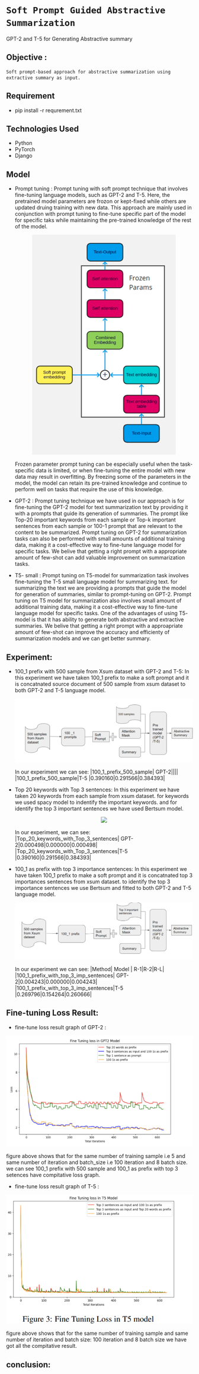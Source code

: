 # `Soft Prompt Guided Abstractive Summarization`

GPT-2 and T-5 for Generating Abstractive summary


## Objective :
    Soft prompt-based approach for abstractive summarization using extractive summary as input.

## Requirement
* pip install -r requrement.txt

## Technologies Used
* Python 
* PyTorch
* Django

## Model 

* Prompt tuning :
    Prompt tuning with soft prompt technique that involves fine-tuning language models, such as GPT-2 and T-5. Here, the pretrained model parameters are frozon or kept-fixed while others are updated druing training with new data.  This approach are mainly used in conjunction with prompt tuning to fine-tune specific part of the model for specific taks while maintaining the pre-trained knowledge of the rest of the model. 
    <p align="center"><img src="Figure/prompt-tuning.png"></p>
    Frozen parameter prompt tuning can be especially useful when the task-specific data is limited, or when fine-tuning the entire model with new data may result in overfitting. By freezing some of the parameters in the model, the model can retain its pre-trained knowledge and continue to perform well on tasks that require the use of this knowledge.

* GPT-2 :
    Prompt tuning technique we have used in our approach is for fine-tuning the GPT-2 model for text summarization text by providing it with a prompts that guide its generation of summaries. The prompt like Top-20 important keywords from each sample or Top-k important sentences from each sample or 100-1 prompt that are relevant to the content to be summarized.
    Prompt tuning on GPT-2 for summarization tasks can also be performed with small amounts of additional training data, making it a cost-effective way to fine-tune language model for specific tasks. We belive that getting a right prompt with a appropriate amount of few-shot can add valuable improvement on summarization tasks.

* T5- small :
    Prompt tuning on T5-model for summarization task involves fine-tuning the T-5 small language model for summarizing text. for summarizing the text we are providing a prompts that guide the model for generation of summaries, similar to prompt-tuning on GPT-2.
    Prompt tuning on T5 model for summarization also involves small amount of additional training data, making it a cost-effective way to fine-tune language model for specific tasks. One of the advantages of using T5- model is that it has ability to generate both abstractive and extractive summaries. We belive that getting a right prompt with a approapriate amount of few-shot can improve the accuracy and efficienty of summarization models and we can get better summary.

## Experiment:

* 100_1 prefix with 500 sample from Xsum dataset with GPT-2 and T-5:
    In this experiment we have taken 100_1 prefix to make a soft prompt and it is concatnated source document of 500 sample from xsum dataset to both GPT-2 and T-5 language model.
    <p align="center"><img src="Figure/100_1_prompt_500_sample.png"></p>
    In our experiment we can see:
    |100_1_prefix_500_sample| GPT-2||||
    |100_1_prefix_500_sample|T-5 |0.390160|0.291566|0.384393|

* Top 20 keywords with Top 3 sentences:
    In this experiment we have taken 20 keywords from each sample from xsum dataset. for keywords we used spacy model to indentify the important keywords. and for identify the top 3 important sentences we have used Bertsum model. 
    <p align="center"><img src="Top_20_keywrods_3_sentences.png"></p>
    In our experiment, we can see:
    |Top_20_keywords_with_Top_3_sentences| GPT-2|0.000498|0.000000|0.000498|
    |Top_20_keywords_with_Top_3_sentences|T-5 |0.390160|0.291566|0.384393|


* 100_1 as prefix with top 3 importance sentences:
    In this experiment we have taken 100_1 prefix to make a soft prompt and it is concatnated top 3 importances sentences  from xsum dataset. to identify the top 3 importance sentences we use Bertsum and fitted to both GPT-2 and T-5 language model.
    <p align="center"><img src="Figure/100_1_prefix_3_imp_sentences.png"></p>
    In our experiment we can see:
    |Method| Model | R-1|R-2|R-L|
    |100_1_prefix_with_top_3_imp_sentences| GPT-2|0.004243|0.000000|0.004243|
    |100_1_prefix_with_top_3_imp_sentences|T-5 |0.269796|0.154264|0.260666|

## Fine-tuning Loss Result:
* fine-tune loss result graph of GPT-2 :
<p align="center"><img src="Figure/fine-tune-loss.png"></p>

figure above shows that for the same number of training sample i.e 5 and same number of iteration and batch_size i.e 100 iteration and 8 batch size. we can see 100_1 prefix with 500 sample and 100_1 as prefix with top 3 setences have compitative loss graph.

* fine-tune loss result graph of T-5 :
<p align="center"><img src="Figure/fine-tune-loss-t5.png"></p>

figure above shows that for the same number of training sample and same number of iteration and batch size: 100 iteration and 8 batch size we have got all the compitative result.

## conclusion:




